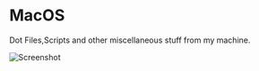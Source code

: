 # MacOS

Dot Files,Scripts and other miscellaneous stuff from my machine.

![Screenshot](https://github.com/anuragroy11/MacOS/blob/master/1_Rice.png)
